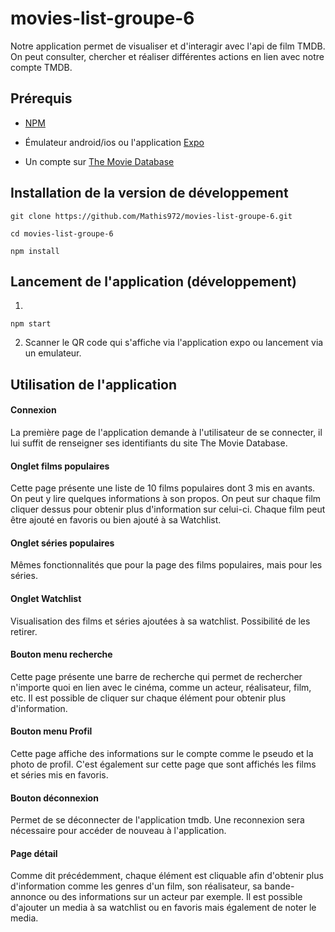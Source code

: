 # movies-list-groupe-6

Notre application permet de visualiser et d'interagir avec l'api de film TMDB. On peut consulter, chercher et réaliser différentes actions en lien avec notre compte TMDB.

## Prérequis
- [NPM](https://www.npmjs.com/)

- Émulateur android/ios ou l'application [Expo](https://play.google.com/store/apps/details?id=host.exp.exponent&hl=fr&gl=US)

- Un compte sur [The Movie Database](https://www.themoviedb.org/)

## Installation de la version de développement
```
git clone https://github.com/Mathis972/movies-list-groupe-6.git
```

```
cd movies-list-groupe-6
```

```
npm install
```

## Lancement de l'application (développement)

1.
```
npm start
```
2. Scanner le QR code qui s'affiche via l'application expo ou lancement via un emulateur.


## Utilisation de l'application
#### Connexion
La première page de l'application demande à l'utilisateur de se connecter, il lui suffit de renseigner ses identifiants du site The Movie Database.

#### Onglet films populaires
Cette page présente une liste de 10 films populaires dont 3 mis en avants. On peut y lire quelques informations à son propos. 
On peut sur chaque film cliquer dessus pour obtenir plus d'information sur celui-ci. 
Chaque film peut être ajouté en favoris ou bien ajouté à sa Watchlist.

#### Onglet séries populaires
Mêmes fonctionnalités que pour la page des films populaires, mais pour les séries.

#### Onglet Watchlist
Visualisation des films et séries ajoutées à sa watchlist. Possibilité de les retirer.

#### Bouton menu recherche
Cette page présente une barre de recherche qui permet de rechercher n'importe quoi en lien avec le cinéma, comme un acteur, réalisateur, film, etc. 
Il est possible de cliquer sur chaque élément pour obtenir plus d'information.

#### Bouton menu Profil
Cette page affiche des informations sur le compte comme le pseudo et la photo de profil. C'est également sur cette page que sont affichés les films et séries mis en favoris.

#### Bouton déconnexion
Permet de se déconnecter de l'application tmdb. Une reconnexion sera nécessaire pour accéder de nouveau à l'application.

#### Page détail
Comme dit précédemment, chaque élément est cliquable afin d'obtenir plus d'information comme les genres d'un film, 
son réalisateur, sa bande-annonce ou des informations sur un acteur par exemple. Il est possible d'ajouter un media
à sa watchlist ou en favoris mais également de noter le media.
